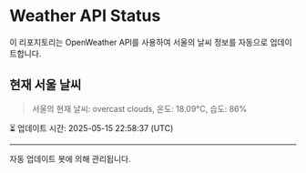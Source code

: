 
# Weather API Status

이 리포지토리는 OpenWeather API를 사용하여 서울의 날씨 정보를 자동으로 업데이트합니다.

## 현재 서울 날씨
> 서울의 현재 날씨: overcast clouds, 온도: 18.09°C, 습도: 86%

⏳ 업데이트 시간: 2025-05-15 22:58:37 (UTC)

---
자동 업데이트 봇에 의해 관리됩니다.
